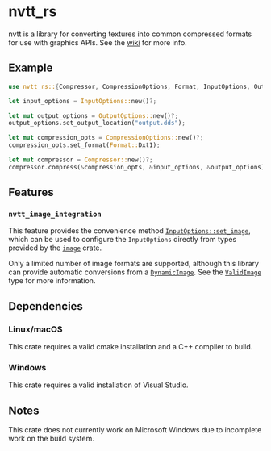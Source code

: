# nvtt_rs

nvtt is a library for converting textures into common compressed formats for use
with graphics APIs. See the [wiki] for more info.

## Example

```rust
use nvtt_rs::{Compressor, CompressionOptions, Format, InputOptions, OutputOptions};

let input_options = InputOptions::new()?;

let mut output_options = OutputOptions::new()?;
output_options.set_output_location("output.dds");

let mut compression_opts = CompressionOptions::new()?;
compression_opts.set_format(Format::Dxt1);

let mut compressor = Compressor::new()?;
compressor.compress(&compression_opts, &input_options, &output_options)?;
```

## Features

### `nvtt_image_integration`

This feature provides the convenience method [`InputOptions::set_image`], which
can be used to configure the `InputOptions` directly from types provided by the
[`image`] crate.

Only a limited number of image formats are supported, although this library can
provide automatic conversions from a [`DynamicImage`]. See the [`ValidImage`]
type for more information.

## Dependencies

### Linux/macOS

This crate requires a valid cmake installation and a C++ compiler to build.

### Windows

This crate requires a valid installation of Visual Studio.

## Notes

This crate does not currently work on Microsoft Windows due to incomplete work
on the build system.


[wiki]: https://github.com/castano/nvidia-texture-tools/wiki/ApiDocumentation
[`InputOptions::set_image`]: struct.InputOptions.html#method.set_image
[`image`]: https://docs.rs/image/latest/image
[`DynamicImage`]: https://docs.rs/image/latest/image/enum.DynamicImage.html
[`ValidImage`]: enum.ValidImage.html
